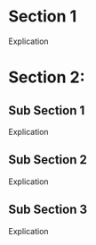 # Section 1

Explication

# Section 2:

## Sub Section 1

Explication

## Sub Section 2

Explication

## Sub Section 3

Explication
